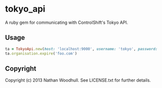 # tokyo_api

A ruby gem for communicating with ControlShift's Tokyo API. 

## Usage

```ruby
ta = TokyoApi.new(host: 'localhost:9000', username: 'tokyo', password: 'Passw0rd!', scheme: 'http')
ta.organisation.expire('foo.com')
```

## Copyright

Copyright (c) 2013 Nathan Woodhull. See LICENSE.txt for
further details.

